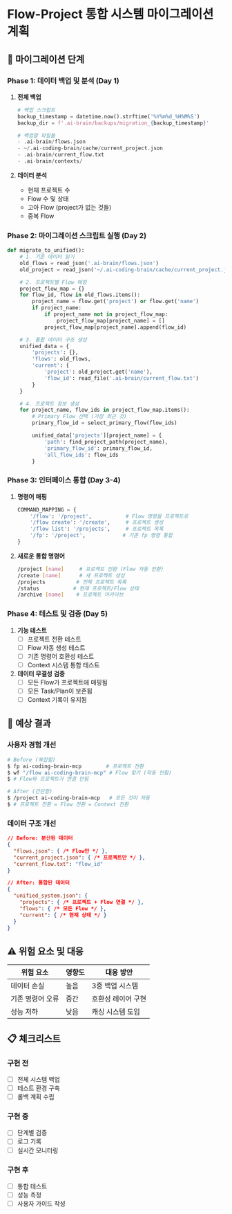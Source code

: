 # Flow-Project 통합 시스템 마이그레이션 계획

## 🔄 마이그레이션 단계

### Phase 1: 데이터 백업 및 분석 (Day 1)
1. **전체 백업**
   ```python
   # 백업 스크립트
   backup_timestamp = datetime.now().strftime('%Y%m%d_%H%M%S')
   backup_dir = f'.ai-brain/backups/migration_{backup_timestamp}'

   # 백업할 파일들
   - .ai-brain/flows.json
   - ~/.ai-coding-brain/cache/current_project.json
   - .ai-brain/current_flow.txt
   - .ai-brain/contexts/
   ```

2. **데이터 분석**
   - 현재 프로젝트 수
   - Flow 수 및 상태
   - 고아 Flow (project가 없는 것들)
   - 중복 Flow

### Phase 2: 마이그레이션 스크립트 실행 (Day 2)
```python
def migrate_to_unified():
    # 1. 기존 데이터 읽기
    old_flows = read_json('.ai-brain/flows.json')
    old_project = read_json('~/.ai-coding-brain/cache/current_project.json')

    # 2. 프로젝트별 Flow 매핑
    project_flow_map = {}
    for flow_id, flow in old_flows.items():
        project_name = flow.get('project') or flow.get('name')
        if project_name:
            if project_name not in project_flow_map:
                project_flow_map[project_name] = []
            project_flow_map[project_name].append(flow_id)

    # 3. 통합 데이터 구조 생성
    unified_data = {
        'projects': {},
        'flows': old_flows,
        'current': {
            'project': old_project.get('name'),
            'flow_id': read_file('.ai-brain/current_flow.txt')
        }
    }

    # 4. 프로젝트 정보 생성
    for project_name, flow_ids in project_flow_map.items():
        # Primary Flow 선택 (가장 최근 것)
        primary_flow_id = select_primary_flow(flow_ids)

        unified_data['projects'][project_name] = {
            'path': find_project_path(project_name),
            'primary_flow_id': primary_flow_id,
            'all_flow_ids': flow_ids
        }
```

### Phase 3: 인터페이스 통합 (Day 3-4)
1. **명령어 매핑**
   ```python
   COMMAND_MAPPING = {
       '/flow': '/project',           # Flow 명령을 프로젝트로
       '/flow create': '/create',     # 프로젝트 생성
       '/flow list': '/projects',     # 프로젝트 목록
       '/fp': '/project',            # 기존 fp 명령 통합
   }
   ```

2. **새로운 통합 명령어**
   ```bash
   /project [name]     # 프로젝트 전환 (Flow 자동 전환)
   /create [name]      # 새 프로젝트 생성
   /projects          # 전체 프로젝트 목록
   /status           # 현재 프로젝트/Flow 상태
   /archive [name]    # 프로젝트 아카이브
   ```

### Phase 4: 테스트 및 검증 (Day 5)
1. **기능 테스트**
   - [ ] 프로젝트 전환 테스트
   - [ ] Flow 자동 생성 테스트
   - [ ] 기존 명령어 호환성 테스트
   - [ ] Context 시스템 통합 테스트

2. **데이터 무결성 검증**
   - [ ] 모든 Flow가 프로젝트에 매핑됨
   - [ ] 모든 Task/Plan이 보존됨
   - [ ] Context 기록이 유지됨

## 🎯 예상 결과

### 사용자 경험 개선
```bash
# Before (복잡함)
$ fp ai-coding-brain-mcp        # 프로젝트 전환
$ wf "/flow ai-coding-brain-mcp" # Flow 찾기 (작동 안함)
$ # Flow와 프로젝트가 연결 안됨

# After (간단함)
$ /project ai-coding-brain-mcp   # 모든 것이 자동
$ # 프로젝트 전환 = Flow 전환 = Context 전환
```

### 데이터 구조 개선
```json
// Before: 분산된 데이터
{
  "flows.json": { /* Flow만 */ },
  "current_project.json": { /* 프로젝트만 */ },
  "current_flow.txt": "flow_id"
}

// After: 통합된 데이터
{
  "unified_system.json": {
    "projects": { /* 프로젝트 + Flow 연결 */ },
    "flows": { /* 모든 Flow */ },
    "current": { /* 현재 상태 */ }
  }
}
```

## ⚠️ 위험 요소 및 대응

| 위험 요소 | 영향도 | 대응 방안 |
|----------|-------|-----------|
| 데이터 손실 | 높음 | 3중 백업 시스템 |
| 기존 명령어 오류 | 중간 | 호환성 레이어 구현 |
| 성능 저하 | 낮음 | 캐싱 시스템 도입 |

## 📋 체크리스트

### 구현 전
- [ ] 전체 시스템 백업
- [ ] 테스트 환경 구축
- [ ] 롤백 계획 수립

### 구현 중
- [ ] 단계별 검증
- [ ] 로그 기록
- [ ] 실시간 모니터링

### 구현 후
- [ ] 통합 테스트
- [ ] 성능 측정
- [ ] 사용자 가이드 작성
